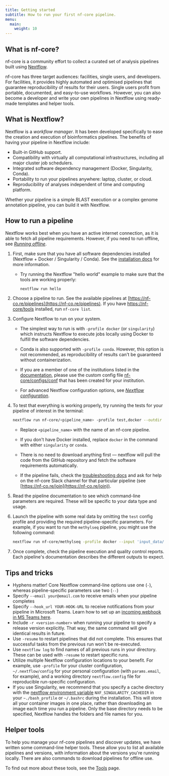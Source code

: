 ```yaml
---
title: Getting started
subtitle: How to run your first nf-core pipeline.
menu:
  main:
    weight: 10
---
```


## What is nf-core?

nf-core is a community effort to collect a curated set of analysis pipelines built using [Nextflow](https://www.nextflow.io/docs/latest/index.html).

nf-core has three target audiences: facilities, single users, and developers.
For facilities, it provides highly automated and optimised pipelines that guarantee reproducibility of results for their users.
Single users profit from portable, documented, and easy-to-use workflows.
However, you can also become a developer and write your own pipelines in Nextflow using ready-made templates and helper tools.

## What is Nextflow?

Nextflow is a _workflow manager_.
It has been developed specifically to ease the creation and execution of bioinformatics pipelines.
The benefits of having your pipeline in Nextflow include:

- Built-in GitHub support.
- Compatibility with virtually all computational infrastructures, including all major cluster job schedulers.
- Integrated software dependency management (Docker, Singularity, Conda).
- Portability to run your pipelines anywhere: laptop, cluster, or cloud.
- Reproducibility of analyses independent of time and computing platform.

Whether your pipeline is a simple BLAST execution or a complex genome annotation pipeline, you can build it with Nextflow.

## How to run a pipeline

Nextflow works best when you have an active internet connection, as it is able to fetch all pipeline requirements. However, if you need to run offline, see [_Running offline_](offline.md).

1. First, make sure that you have all software dependencies installed (Nextflow + Docker / Singularity / Conda). See the [installation docs](installation.md) for more information.

   - Try running the Nextflow "hello world" example to make sure that the tools are working properly:

     ```bash
     nextflow run hello
     ```

2. Choose a pipeline to run. See the available pipelines at [https://nf-co.re/pipelines](https://nf-co.re/pipelines). If you have [https://nf-core/tools](https://nf-co.re/tools) installed, run `nf-core list`.

3. Configure Nextflow to run on your system.

   - The simplest way to run is with `-profile docker` (or `singularity`) which instructs Nextflow to execute jobs locally using Docker to fulfill the software dependencies.

   - Conda is also supported with `-profile conda`. However, this option is not recommended, as reproducibility of results can't be guaranteed without containerization.

   - If you are a member of one of the institutions listed in the [documentation](https://github.com/nf-core/configs#documentation), please use the custom config file [nf-core/configs/conf](https://github.com/nf-core/configs/tree/master/conf) that has been created for your institution.

   - For advanced Nextflow configuration options, see [_Nextflow configuration_](https://nf-co.re/docs/usage/configuration).

4. To test that everything is working properly, try running the tests for your pipeline of interest in the terminal:

   ```bash
   nextflow run nf-core/<pipeline_name> -profile test,docker --outdir <OUTDIR>
   ```

   - Replace `<pipeline_name>` with the name of an nf-core pipeline.

   - If you don't have Docker installed, replace `docker` in the command with either `singularity` or `conda`.

   - There is no need to download anything first — nextflow will pull the code from the GitHub repository and fetch the software requirements automatically.

   - If the pipeline fails, check the [troubleshooting docs](troubleshooting.md) and ask for help on the nf-core Slack channel for that particular pipeline (see [https://nf-co.re/join](https://nf-co.re/join)).

5. Read the pipeline documentation to see which command-line parameters are required. These will be specific to your data type and usage.

6. Launch the pipeline with some real data by omitting the `test` config profile and providing the required pipeline-specific parameters. For example, if you want to run the `methylseq` pipeline, you might use the following command:

   ```bash
   nextflow run nf-core/methylseq -profile docker --input 'input_data/*.fastq.gz' --outdir myproj/results --genome GRCh38
   ```

7. Once complete, check the pipeline execution and quality control reports. Each pipeline's documentation describes the different outputs to expect.

## Tips and tricks

- Hyphens matter! Core Nextflow command-line options use one (`-`), whereas pipeline-specific parameters use two (`--`)
- Specify `--email your@email.com` to receive emails when your pipeline completes
- Specify `--hook_url YOUR-HOOK-URL` to receive notifications from your pipeline in Microsoft Teams. Learn how to set up an [incoming webhook in MS Teams here](https://learn.microsoft.com/en-us/microsoftteams/platform/webhooks-and-connectors/how-to/add-incoming-webhook?tabs=dotnet).
- Include `-r <version-number>` when running your pipeline to specify a release version explicitly. That way, the same command will give identical results in future.
- Use `-resume` to restart pipelines that did not complete. This ensures that successful tasks from the previous run won't be re-executed.
- Use `nextflow log` to find names of all previous runs in your directory. These can be used with `-resume` to restart specific runs.
- Utilize multiple Nextflow configuration locations to your benefit. For example, use `-profile` for your cluster configuration, `~/.nextflow/config` for your personal configuration (with `params.email`, for example), and a working directory `nextflow.config` file for reproducible run-specific configuration.
- If you use Singularity, we recommend that you specify a cache directory with the [nextflow environment variable](https://www.nextflow.io/docs/latest/config.html#environment-variables) `NXF_SINGULARITY_CACHEDIR` in your `~./bash_profile` or `~/.bashrc` during the installation. This will store all your container images in one place, rather than downloading an image each time you run a pipeline. Only the base directory needs to be specified, Nextflow handles the folders and file names for you.

## Helper tools

To help you manage your nf-core pipelines and discover updates, we have written some command-line helper tools.
These allow you to list all available pipelines and versions, with information about the versions you're running locally.
There are also commands to download pipelines for offline use.

To find out more about these tools, see the [Tools](/tools) page.
